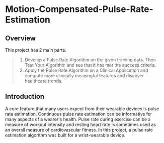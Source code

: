 # Motion-Compensated-Pulse-Rate-Estimation

## Overview
This project has 2 main parts.

> 1. Develop a Pulse Rate Algorithm on the given training data. Then Test Your Algorithm and see that it has met the success criteria.
> 2. Apply the Pulse Rate Algorithm on a Clinical Application and compute more clinically meaningful features and discover healthcare trends.

## Introduction
A core feature that many users expect from their wearable devices is pulse rate estimation. Continuous pulse rate estimation can be informative for many aspects of a wearer's 
health. Pulse rate during exercise can be a measure of workout intensity and resting heart rate is sometimes used as an overall measure of cardiovascular fitness. 
In this project, a pulse rate estimation algorithm was built for a wrist-wearable device.
